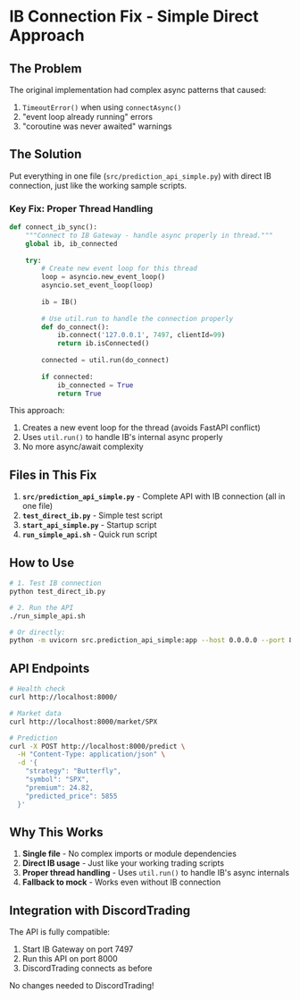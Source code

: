 # IB Connection Fix - Simple Direct Approach

## The Problem

The original implementation had complex async patterns that caused:
1. `TimeoutError()` when using `connectAsync()`
2. "event loop already running" errors
3. "coroutine was never awaited" warnings

## The Solution

Put everything in one file (`src/prediction_api_simple.py`) with direct IB connection, just like the working sample scripts.

### Key Fix: Proper Thread Handling

```python
def connect_ib_sync():
    """Connect to IB Gateway - handle async properly in thread."""
    global ib, ib_connected
    
    try:
        # Create new event loop for this thread
        loop = asyncio.new_event_loop()
        asyncio.set_event_loop(loop)
        
        ib = IB()
        
        # Use util.run to handle the connection properly
        def do_connect():
            ib.connect('127.0.0.1', 7497, clientId=99)
            return ib.isConnected()
        
        connected = util.run(do_connect)
        
        if connected:
            ib_connected = True
            return True
```

This approach:
1. Creates a new event loop for the thread (avoids FastAPI conflict)
2. Uses `util.run()` to handle IB's internal async properly
3. No more async/await complexity

## Files in This Fix

1. **`src/prediction_api_simple.py`** - Complete API with IB connection (all in one file)
2. **`test_direct_ib.py`** - Simple test script
3. **`start_api_simple.py`** - Startup script
4. **`run_simple_api.sh`** - Quick run script

## How to Use

```bash
# 1. Test IB connection
python test_direct_ib.py

# 2. Run the API
./run_simple_api.sh

# Or directly:
python -m uvicorn src.prediction_api_simple:app --host 0.0.0.0 --port 8000
```

## API Endpoints

```bash
# Health check
curl http://localhost:8000/

# Market data
curl http://localhost:8000/market/SPX

# Prediction
curl -X POST http://localhost:8000/predict \
  -H "Content-Type: application/json" \
  -d '{
    "strategy": "Butterfly",
    "symbol": "SPX",
    "premium": 24.82,
    "predicted_price": 5855
  }'
```

## Why This Works

1. **Single file** - No complex imports or module dependencies
2. **Direct IB usage** - Just like your working trading scripts
3. **Proper thread handling** - Uses `util.run()` to handle IB's async internals
4. **Fallback to mock** - Works even without IB connection

## Integration with DiscordTrading

The API is fully compatible:
1. Start IB Gateway on port 7497
2. Run this API on port 8000
3. DiscordTrading connects as before

No changes needed to DiscordTrading!